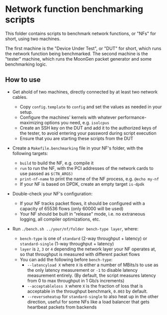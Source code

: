 # Network function benchmarking scripts

This folder contains scripts to benchmark network functions, or "NFs" for short, using two machines.

The first machine is the "Device Under Test", or "DUT" for short, which runs the network function being benchmarked.
The second machine is the "tester" machine, which runs the MoonGen packet generator and some benchmarking logic.

## How to use

- Get ahold of two machines, directly connected by at least two network cables.
  - Copy `config.template` to `config` and set the values as needed in your setup.
  - Configure the machines' kernels with whatever performance-maximizing options you need, e.g. `isolcpus`
  - Create an SSH key on the DUT and add it to the authorized keys of the tester, to avoid entering your password during script execution
  - Ensure that you are starting these scripts from the DUT

- Create a `Makefile.benchmarking` file in your NF's folder, with the following targets:
  - `build` to build the NF, e.g. compile it
  - `run` to run the NF, with the PCI addresses of the network cards to use passed as `$(TN_ARGS)`
  - `print-nf-name` to print the name of the NF process, e.g. `@echo my-nf`
  - If your NF is based on DPDK, create an empty target `is-dpdk`

- Double-check your NF's configuration:
  - If your NF tracks packet flows, it should be configured with a capacity of 65536 flows (only 60000 will be used)
  - Your NF should be built in "release" mode, i.e. no extraneous logging, all compiler optimizations, etc.

- Run `./bench.sh ../your/nf/folder bench-type layer`, where:
  - `bench-type` is one of `standard` (2-way throughput + latency) or `standard-single` (1-way throughput + latency)
  - `layer` is `2`, `3` or `4` depending the network layer your NF operates at, so that throughput is measured with different packet flows
  - You can add the following before `bench-type`:
    - `--latencyload X` where `X` is either a number of MBits/s to use as the only latency measurement or `-1` to disable latency measurement entirely.
      (By default, the script measures latency from 0 to max throughput in 1 Gb/s increments)
    - `--acceptableloss X` where `X` is the fraction of loss that is acceptable in the throughput benchmark, `0.003` by default.
    - `--reverseheatup` for `standard-single` to also heat up in the other direction, useful for some NFs like a load balancer that gets heartbeat packets from backends
